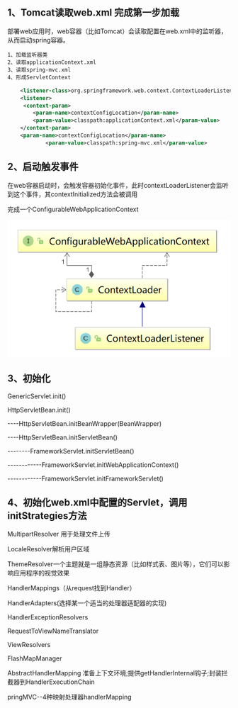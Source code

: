 ## 1、Tomcat读取web.xml 完成第一步加载
部署web应用时，web容器（比如Tomcat）会读取配置在web.xml中的监听器，从而启动spring容器。

    1、加载监听器类
    2、读取applicationContext.xml
    3、读取spring-mvc.xml
    4、形成ServletContext
```xml
    <listener-class>org.springframework.web.context.ContextLoaderListener</listener-class>
    <listener>
     <context-param>
        <param-name>contextConfigLocation</param-name>
        <param-value>classpath:applicationContext.xml</param-value>
    </context-param>
    <param-name>contextConfigLocation</param-name>
            <param-value>classpath:spring-mvc.xml</param-value>
```
##  2、启动触发事件
在web容器启动时，会触发容器初始化事件，此时contextLoaderListener会监听到这个事件，其contextInitialized方法会被调用

完成一个ConfigurableWebApplicationContext

![avatar](https://github.com/hycPerson/Interview/blob/master/pics/ContextLoaderListener.png)


## 3、初始化
GenericServlet.init() 

HttpServletBean.init() 

----HttpServletBean.initBeanWrapper(BeanWrapper) 

----HttpServletBean.initServletBean() 

--------FrameworkServlet.initServletBean()  

------------FrameworkServlet.initWebApplicationContext()  

------------FrameworkServlet.initFrameworkServlet() 
## 4、初始化web.xml中配置的Servlet，调用initStrategies方法
MultipartResolver 用于处理文件上传

LocaleResolver解析用户区域

ThemeResolver一个主题就是一组静态资源（比如样式表、图片等），它们可以影响应用程序的视觉效果 

HandlerMappings（从request找到Handler）

HandlerAdapters(选择某一个适当的处理器适配器的实现)

HandlerExceptionResolvers

RequestToViewNameTranslator

ViewResolvers

FlashMapManager


AbstractHandlerMapping 准备上下文环境;提供getHandlerInternal钩子;封装拦截器到HandlerExecutionChain

pringMVC--4种映射处理器handlerMapping
